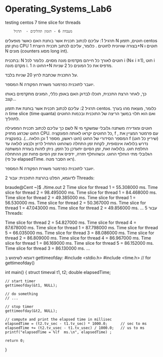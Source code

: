 # Operating_Systems_Lab6
testing centos 7 time slice for threads

		
		מעבדה 6 - תזמון תהליכים -  תרגיל 

תרגיל 1:
עליכם לכתוב תכנית אשר בוחנת האם כאשר מופעלים N חוטים, תזמון centos נותן זמן CPU בצורה שוויונית לחוטים . כלומר, עליכם לכתוב תכנית היוצרת 1+N חוטים 
ו N מונים (counters מסוג long int).

בתכנית:
N חוטים לאורך כל חייהם מקדמים מונה מסוים. כלומר לכל i (N≤ i ≥1), חוט i מקדם מונה i.
החוט ה 1+N מדפיס את כל המונים כל 2 שניות.
 
על התכנית שכתבת לרוץ 20 שניות בלבד.

המספר N יועבר לתוכנית כפרמטר משורת הפקודה.

	
כך, לאחר הרצת התכנית, תוכלו לבדוק האם באופן כללי, המונים מתקדמים באותו קצב...

תרגיל 2:
עליכם לכתוב תכנית אשר בוחנת את תזמון centos. כלומר, מוצאת מהו בערך ה time slice (time quanta)  ואם הוא תלוי במשך הריצה של התוכנית ובכמות החוטים לתהליך.

לשם כך עליכם לכתוב תכנית המפעילה N חוטים ומגדירה משתנה גלובלי שמשקף מי החוט שכרגע מחזיק CPU. 
כל החוטים יקראו לאותה הפונקציה, f , עם פרמטר המציין את המספר הסידורי של החוט (חוט ראשון, מספר 1 וכן הלאה...).
בפונקציה f (שיריץ כל חוט) נדרש בלולאה אינסופית, לקחת זמן התחלה כשהחוט התחיל לרוץ ולבצע לולאה עד החלפת חוט. בלולאה זאת, זמן הסיום יתעדכן כל הזמן. ניתן לזהות בעזרת המשתנה הגלובלי מתי הוחלף החוט. וכשהוחלף חזרה, ידפיס את זמן הסיום פחות זמן ההתחלה (על פי elapsedTime. ראו הסבר מטה). 

המספר N יועבר לתוכנית כפרמטר משורת הפקודה.

לדוגמא, הפלט בהרצת התוכנית:
עבור 2 Threads:

braude@Cent ~]$ ./time.out 2
Time slice for thread 1 = 55.308000  ms.
Time slice for thread 2 = 98.495000  ms.
Time slice for thread 1 = 84.468000  ms.
Time slice for thread 2 = 49.385000  ms.
Time slice for thread 1 = 56.530000  ms.
Time slice for thread 2 = 50.367000  ms.
Time slice for thread 1 = 47.043000  ms.
Time slice for thread 2 = 49.856000  ms.
…
עבור 5 Threads:

Time slice for thread 2 = 54.827000  ms.
Time slice for thread 4 = 87.678000  ms.
Time slice for thread 1 = 87.798000  ms.
Time slice for thread 5 = 66.035000  ms.
Time slice for thread 3 = 88.086000  ms.
Time slice for thread 2 = 86.809000  ms.
Time slice for thread 4 = 86.967000  ms.
Time slice for thread 1 = 86.169000  ms.
Time slice for thread 5 = 86.152000  ms.
Time slice for thread 3 = 86.130000  ms.
…









דוגמא לשימוש ב gettimeofday:
#include <stdio.h>
#include <time.h>                // for gettimeofday()

int main()
{
    struct timeval t1, t2;
    double elapsedTime;

    // start timer
    gettimeofday(&t1, NULL);

    // do something
    // ...

    // stop timer
    gettimeofday(&t2, NULL);

    // compute and print the elapsed time in millisec
    elapsedTime = (t2.tv_sec - t1.tv_sec) * 1000.0;      // sec to ms
    elapsedTime += (t2.tv_usec - t1.tv_usec) / 1000.0;   // us to ms
    printf("elapsedTime = %lf  ms.\n", elapsedTime) ;

    return 0;
}



